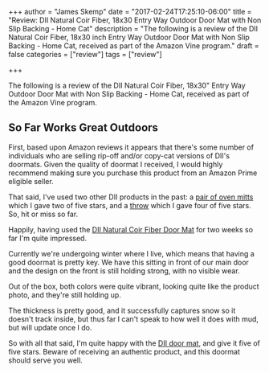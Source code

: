 +++
author = "James Skemp"
date = "2017-02-24T17:25:10-06:00"
title = "Review: DII Natural Coir Fiber, 18x30 Entry Way Outdoor Door Mat with Non Slip Backing - Home Cat"
description = "The following is a review of the DII Natural Coir Fiber, 18x30 inch Entry Way Outdoor Door Mat with Non Slip Backing - Home Cat, received as part of the Amazon Vine program."
draft = false
categories = ["review"]
tags = ["review"]

+++

The following is a review of the DII Natural Coir Fiber, 18x30" Entry Way Outdoor Door Mat with Non Slip Backing - Home Cat, received as part of the Amazon Vine program.

## So Far Works Great Outdoors

First, based upon Amazon reviews it appears that there's some number of individuals who are selling rip-off and/or copy-cat versions of DII's doormats. Given the quality of doormat I received, I would highly recommend making sure you purchase this product from an Amazon Prime eligible seller.

That said, I've used two other DII products in the past: a [pair of oven mitts][oven-mitts] which I gave two of five stars, and a [throw][throw] which I gave four of five stars. So, hit or miss so far.

Happily, having used the [DII Natural Coir Fiber Door Mat][review] for two weeks so far I'm quite impressed.

Currently we're undergoing winter where I live, which means that having a good doormat is pretty key. We have this sitting in front of our main door and the design on the front is still holding strong, with no visible wear.

Out of the box, both colors were quite vibrant, looking quite like the product photo, and they're still holding up.

The thickness is pretty good, and it successfully captures snow so it doesn't track inside, but thus far I can't speak to how well it does with mud, but will update once I do.

So with all that said, I'm quite happy with the [DII door mat][review], and give it five of five stars. Beware of receiving an authentic product, and this doormat should serve you well.

[review]: http://amzn.to/2lERfvF
[oven-mitts]: http://amzn.to/2lEMMtb
[throw]: http://amzn.to/2lEGFEW
